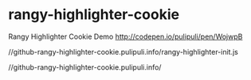 # rangy-highlighter-cookie

Rangy Highlighter Cookie Demo
http://codepen.io/pulipuli/pen/WojwpB

//github-rangy-highlighter-cookie.pulipuli.info/rangy-highlighter-init.js

<!-- 引用Rangy Highlighter Cookie的語法 -->
<script type="text/javascript" src="//github-rangy-highlighter-cookie.pulipuli.info/rangy-highlighter-init.js"></script>


//github-rangy-highlighter-cookie.pulipuli.info/